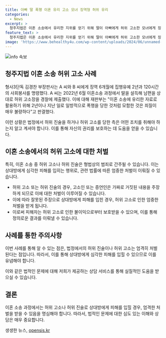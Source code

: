 ```yaml
---
title: 아빠 딸 폭행 이혼 유리 고소 모녀 징역형 허위 유리
categories:
  - News
excerpt: >
  청주지법은 이혼 소송에서 유리한 지위를 얻기 위해 딸이 아빠에게 허위 고소한 모녀에게 징역형의 집행유예를 선고했다. A 씨와 B 씨에게 각각 징역 6개월에 집행유예 2년과 120시간의 사회봉사를 명령했다. A 씨는 이혼 소송에서 딸을 선동하여 남편을 허위 고소했고, 이에 대한 녹음파일 증거가 제출되며 사건이 반전됐다. 재판부는 모함한 행위를 매우 불량하다며 유죄를 선언했다.
feature_text: >
  청주지법은 이혼 소송에서 유리한 지위를 얻기 위해 딸이 아빠에게 허위 고소한 모녀에게 징역형의 집행유예를 선고했다. A 씨와 B 씨에게 각각 징역 6개월에 집행유예 2년과 120시간의 사회봉사를 명령했다. A 씨는 이혼 소송에서 딸을 선동하여 남편을 허위 고소했고, 이에 대한 녹음파일 증거가 제출되며 사건이 반전됐다. 재판부는 모함한 행위를 매우 불량하다며 유죄를 선언했다.
image: 'https://www.behealthy4u.com/wp-content/uploads/2024/06/unnamed-file.png'
---
```


<p><img src="https://www.behealthy4u.com/wp-content/uploads/2024/06/unnamed-file.png" alt="info 속보" /></p>

<h2 data-ke-size="size26">청주지법 이혼 소송 허위 고소 사례</h2>

<p>형사3단독 김경찬 부장판사는 A 씨와 B 씨에게 징역 6개월에 집행유예 2년과 120시간의 사회봉사를 명령했다. A 씨는 2022년 6월 이혼소송 과정에서 딸을 설득해 남편을 상대로 허위 고소장을 경찰에 제출했다. 이에 대해 재판부는 "이혼 소송에 유리한 자료로 활용하기 위해 2년이나 지난 일로 일방적으로 폭행을 당한 것처럼 모함한 것은 죄질이 매우 불량하다"고 판결했다.</p>

<p data-ke-size="size16">이런 상황은 법정에서 허위 진술을 하거나 허위 고소를 당한 측은 어떤 조치를 취해야 하는지 알고 계셔야 합니다. 이를 통해 자신의 권리를 보호하는 데 도움을 얻을 수 있습니다.</p>

<h2 data-ke-size="size26">이혼 소송에서의 허위 고소에 대한 처벌</h2>

<p>특히, 이혼 소송 중 허위 고소나 허위 진술은 형법상의 범죄로 간주될 수 있습니다. 이는 상대방에게 심각한 피해를 입히는 행위로, 관련 법률에 따른 엄중한 처벌이 이뤄질 수 있습니다.</p>

<ul>
  <li>허위 고소 또는 허위 진술의 경우, 고소인 또는 증언인은 가짜로 거짓된 내용을 주장하게 되므로 이에 대한 처벌이 이루어질 수 있습니다.</li>
  <li>이에 따라 잘못된 주장으로 상대방에게 피해를 입힌 경우, 허위 고소로 인한 엄중한 처벌을 받게 됩니다.</li>
  <li>이로써 피해자는 허위 고소로 인한 불이익으로부터 보호받을 수 있으며, 이를 통해 정의로운 결과를 이뤄낼 수 있습니다.</li>
</ul>

<h2 data-ke-size="size26">사례를 통한 주의사항</h2>

<p>이번 사례를 통해 알 수 있는 점은, 법정에서의 허위 진술이나 허위 고소는 엄격히 처벌된다는 점입니다. 따라서, 이를 통해 상대방에게 심각한 피해를 입힐 수 있으므로 이를 유념해야 합니다.</p>

<p data-ke-size="size16">이와 같은 법적인 문제에 대해 저희가 제공하는 상담 서비스를 통해 실질적인 도움을 받으실 수 있습니다.</p>

<h2 data-ke-size="size26">결론</h2>

<p>이혼 소송 과정에서는 허위 고소나 허위 진술로 상대방에게 피해를 입힐 경우, 엄격한 처벌을 받을 수 있음을 명심해야 합니다. 따라서, 법적인 문제에 대한 심도 있는 이해와 상담은 매우 중요합니다.</p>
생생한 뉴스, <a href="https://opensis.kr" rel="dofollow">opensis.kr</a>


